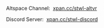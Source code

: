 <p>Altspace Channel:&nbsp;&nbsp;<a href="https://account.altvr.com/channels/storytime" target="_blank" id="channel">xpan.cc/stwl-altvr</a></p>
<p>Discord Server:&nbsp;&nbsp;<a href="https://discord.gg/DbQF7ze" id="discord">xpan.cc/stwl-discord</a></p>